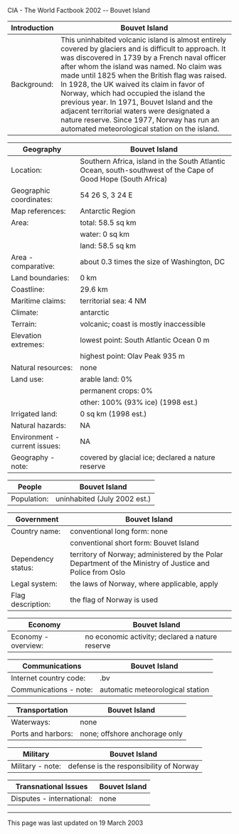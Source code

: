 CIA - The World Factbook 2002 -- Bouvet Island

| Introduction | Bouvet Island |
| --- | --- |
| Background: | This uninhabited volcanic island is almost entirely covered by glaciers and is difficult to approach. It was discovered in 1739 by a French naval officer after whom the island was named. No claim was made until 1825 when the British flag was raised. In 1928, the UK waived its claim in favor of Norway, which had occupied the island the previous year. In 1971, Bouvet Island and the adjacent territorial waters were designated a nature reserve. Since 1977, Norway has run an automated meteorological station on the island. |

| Geography | Bouvet Island |
| --- | --- |
| Location: | Southern Africa, island in the South Atlantic Ocean, south-southwest of the Cape of Good Hope (South Africa) |
| Geographic coordinates: | 54 26 S, 3 24 E |
| Map references: | Antarctic Region |
| Area: | total: 58.5 sq km |
| | water: 0 sq km |
| | land: 58.5 sq km |
| Area - comparative: | about 0.3 times the size of Washington, DC |
| Land boundaries: | 0 km |
| Coastline: | 29.6 km |
| Maritime claims: | territorial sea: 4 NM |
| Climate: | antarctic |
| Terrain: | volcanic; coast is mostly inaccessible |
| Elevation extremes: | lowest point: South Atlantic Ocean 0 m |
| | highest point: Olav Peak 935 m |
| Natural resources: | none |
| Land use: | arable land: 0% |
| | permanent crops: 0% |
| | other: 100% (93% ice) (1998 est.) |
| Irrigated land: | 0 sq km (1998 est.) |
| Natural hazards: | NA |
| Environment - current issues: | NA |
| Geography - note: | covered by glacial ice; declared a nature reserve |

| People | Bouvet Island |
| --- | --- |
| Population: | uninhabited (July 2002 est.) |

| Government | Bouvet Island |
| --- | --- |
| Country name: | conventional long form: none |
| | conventional short form: Bouvet Island |
| Dependency status: | territory of Norway; administered by the Polar Department of the Ministry of Justice and Police from Oslo |
| Legal system: | the laws of Norway, where applicable, apply |
| Flag description: | the flag of Norway is used |

| Economy | Bouvet Island |
| --- | --- |
| Economy - overview: | no economic activity; declared a nature reserve |

| Communications | Bouvet Island |
| --- | --- |
| Internet country code: | .bv |
| Communications - note: | automatic meteorological station |

| Transportation | Bouvet Island |
| --- | --- |
| Waterways: | none |
| Ports and harbors: | none; offshore anchorage only |

| Military | Bouvet Island |
| --- | --- |
| Military - note: | defense is the responsibility of Norway |

| Transnational Issues | Bouvet Island |
| --- | --- |
| Disputes - international: | none |

---
This page was last updated on 19 March 2003